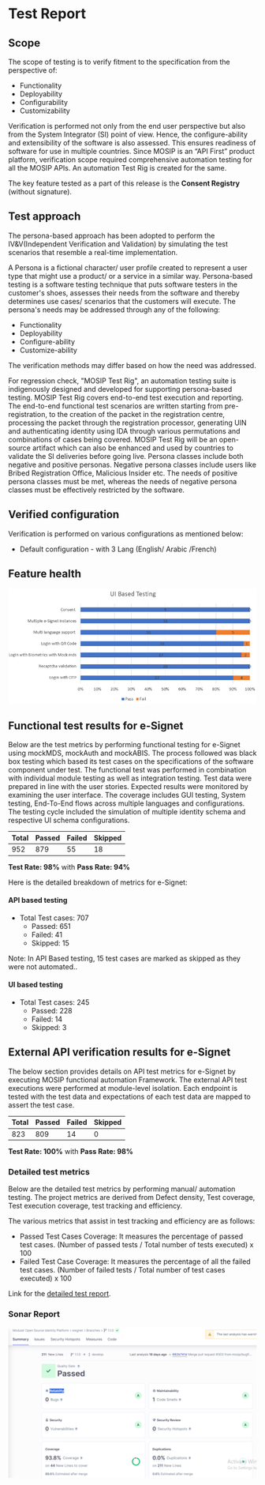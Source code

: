 # Test Report

## Scope

The scope of testing is to verify fitment to the specification from the perspective of:

* Functionality
* Deployability  
* Configurability  
* Customizability

Verification is performed not only from the end user perspective but also from the System Integrator (SI) point of view. Hence, the configure-ability and extensibility of the software is also assessed. This ensures readiness of software for use in multiple countries. Since MOSIP is an “API First” product platform, verification scope required comprehensive automation testing for all the MOSIP APIs. An automation Test Rig is created for the same. 

The key feature tested as a part of this release is the **Consent Registry** (without signature).

## Test approach

The persona-based approach has been adopted to perform the IV\&V(Independent Verification and Validation) by simulating the test scenarios that resemble a real-time implementation.

A Persona is a fictional character/ user profile created to represent a user type that might use a product/ or a service in a similar way. Persona-based testing is a software testing technique that puts software testers in the customer's shoes, assesses their needs from the software and thereby determines use cases/ scenarios that the customers will execute. The persona's needs may be addressed through any of the following:

* Functionality
* Deployability
* Configure-ability
* Customize-ability

The verification methods may differ based on how the need was addressed.

For regression check, "MOSIP Test Rig", an automation testing suite is indigenously designed and developed for supporting persona-based testing. MOSIP Test Rig covers end-to-end test execution and reporting. The end-to-end functional test scenarios are written starting from pre-registration, to the creation of the packet in the registration centre, processing the packet through the registration processor, generating UIN and authenticating identity using IDA through various permutations and combinations of cases being covered. MOSIP Test Rig will be an open-source artifact which can also be enhanced and used by countries to validate the SI deliveries before going live. Persona classes include both negative and positive personas. Negative persona classes include users like Bribed Registration Office, Malicious Insider etc. The needs of positive persona classes must be met, whereas the needs of negative persona classes must be effectively restricted by the software.

## Verified configuration

Verification is performed on various configurations as mentioned below:

* Default configuration - with 3 Lang (English/ Arabic /French)

## Feature health

![](_images/feature-health.png)

## Functional test results for e-Signet

Below are the test metrics by performing functional testing for e-Signet using mockMDS, mockAuth and mockABIS. The process followed was black box testing which based its test cases on the specifications of the software component under test. The functional test was performed in combination with individual module testing as well as integration testing. Test data were prepared in line with the user stories. Expected results were monitored by examining the user interface. The coverage includes GUI testing, System testing, End-To-End flows across multiple languages and configurations. The testing cycle included the simulation of multiple identity schema and respective UI schema configurations.

| **Total** | **Passed** | **Failed** | **Skipped** |
| --------- | ---------- | ---------- | ----------- |
| 952       | 879        | 55         | 18          |

**Test Rate: 98%** with **Pass Rate: 94%**

Here is the detailed breakdown of metrics for e-Signet:

#### API based testing

* Total Test cases: 707
  * Passed: 651
  * Failed: 41
  * Skipped: 15

Note: In API Based testing, 15 test cases are marked as skipped as they were not automated..

#### UI based testing

* Total Test cases: 245
  * Passed: 228
  * Failed: 14
  * Skipped: 3

## External API verification results for e-Signet

The below section provides details on API test metrics for e-Signet by executing MOSIP functional automation Framework. The external API test executions were performed at module-level isolation. Each endpoint is tested with the test data and expectations of each test data are mapped to assert the test case.

| **Total** | **Passed** | **Failed** | **Skipped** |
| --------- | ---------- | ---------- | ----------- |
| 823       | 809        | 14         | 0           |

**Test Rate: 100%** with **Pass Rate: 98%**

### Detailed test metrics

Below are the detailed test metrics by performing manual/ automation testing. The project metrics are derived from Defect density, Test coverage, Test execution coverage, test tracking and efficiency.

The various metrics that assist in test tracking and efficiency are as follows:

* Passed Test Cases Coverage: It measures the percentage of passed test cases. (Number of passed tests / Total number of tests executed) x 100
* Failed Test Case Coverage: It measures the percentage of all the failed test cases. (Number of failed tests / Total number of test cases executed) x 100

Link for the [detailed test report](https://github.com/mosip/test-management/tree/master/e-signet).

### Sonar Report

![](_images/sonar.png)


